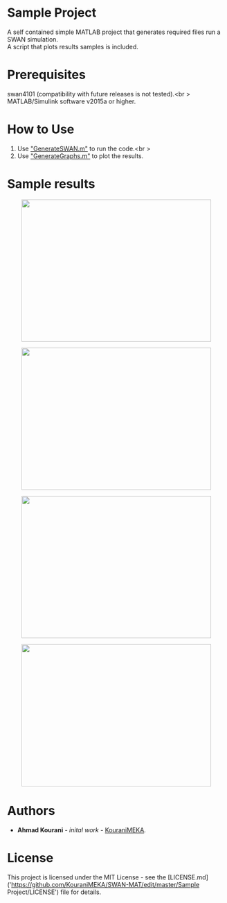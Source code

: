 # Sample Project
A self contained simple MATLAB project that generates required files run a SWAN simulation.<br />
A script that plots results samples is included.

# Prerequisites
swan4101 (compatibility with future releases is not tested).<br \>
MATLAB/Simulink software v2015a or higher.

# How to Use
1. Use ["GenerateSWAN.m"](https://github.com/KouraniMEKA/SWAN-MAT/blob/master/Sample%20Project/GenerateSWAN.m) to run the code.<br \>
2. Use ["GenerateGraphs.m"](https://github.com/KouraniMEKA/SWAN-MAT/blob/master/Sample%20Project/GenerateGraphs.m) to plot the results.

# Sample results
<p align="center">
  <img src="https://github.com/KouraniMEKA/SWAN-MAT/blob/master/Sample%20Project/Outputs/Bathymetry.png" width="438" height="328">
  <br />
</p>

<p align="center">
  <img src="https://github.com/KouraniMEKA/SWAN-MAT/blob/master/Sample%20Project/Outputs/H_sig.png" width="438" height="328">
  <br />
</p>

<p align="center">
  <img src="https://github.com/KouraniMEKA/SWAN-MAT/blob/master/Sample%20Project/Outputs/Wave_Direction.png" width="438" height="328">
  <br />
</p>

<p align="center">
  <img src="https://github.com/KouraniMEKA/SWAN-MAT/blob/master/Sample%20Project/Outputs/Mean_Period.png" width="438" height="328">
  <br />
</p>

# Authors
* **Ahmad Kourani** - *inital work* - [KouraniMEKA](https://github.com/KouraniMEKA). <br />

# License
This project is licensed under the MIT License - see the [LICENSE.md]('https://github.com/KouraniMEKA/SWAN-MAT/edit/master/Sample Project/LICENSE') file for details.
